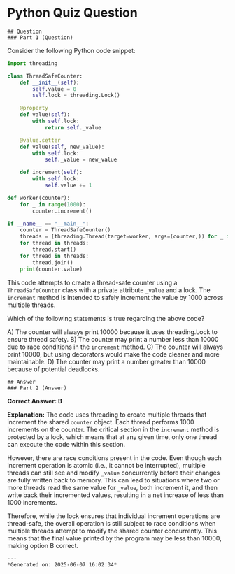 # Python Quiz Question
    
    ## Question
    ### Part 1 (Question)

Consider the following Python code snippet:

```python
import threading

class ThreadSafeCounter:
    def __init__(self):
        self.value = 0
        self.lock = threading.Lock()

    @property
    def value(self):
        with self.lock:
            return self._value

    @value.setter
    def value(self, new_value):
        with self.lock:
            self._value = new_value

    def increment(self):
        with self.lock:
            self.value += 1

def worker(counter):
    for _ in range(1000):
        counter.increment()

if __name__ == "__main__":
    counter = ThreadSafeCounter()
    threads = [threading.Thread(target=worker, args=(counter,)) for _ in range(10)]
    for thread in threads:
        thread.start()
    for thread in threads:
        thread.join()
    print(counter.value)
```

This code attempts to create a thread-safe counter using a `ThreadSafeCounter` class with a private attribute `_value` and a lock. The `increment` method is intended to safely increment the value by 1000 across multiple threads.

Which of the following statements is true regarding the above code?

A) The counter will always print 10000 because it uses threading.Lock to ensure thread safety.
B) The counter may print a number less than 10000 due to race conditions in the `increment` method.
C) The counter will always print 10000, but using decorators would make the code cleaner and more maintainable.
D) The counter may print a number greater than 10000 because of potential deadlocks.
    
    ## Answer
    ### Part 2 (Answer)

**Correct Answer: B**

**Explanation:**
The code uses threading to create multiple threads that increment the shared `counter` object. Each thread performs 1000 increments on the counter. The critical section in the `increment` method is protected by a lock, which means that at any given time, only one thread can execute the code within this section.

However, there are race conditions present in the code. Even though each increment operation is atomic (i.e., it cannot be interrupted), multiple threads can still see and modify `_value` concurrently before their changes are fully written back to memory. This can lead to situations where two or more threads read the same value for `_value`, both increment it, and then write back their incremented values, resulting in a net increase of less than 1000 increments.

Therefore, while the lock ensures that individual increment operations are thread-safe, the overall operation is still subject to race conditions when multiple threads attempt to modify the shared counter concurrently. This means that the final value printed by the program may be less than 10000, making option B correct.
    
    ---
    *Generated on: 2025-06-07 16:02:34*
    